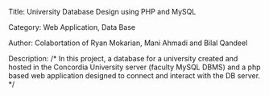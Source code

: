 Title: University Database Design using PHP and MySQL

Category: Web Application, Data Base

Author: Colabortation of Ryan Mokarian, Mani Ahmadi and Bilal Qandeel

Description: /* In this project, a database for a university created and hosted in the Concordia University server (faculty MySQL DBMS) and a php based web application designed to connect and interact with the DB server. */
